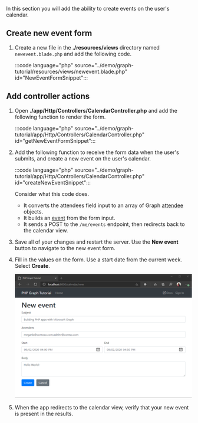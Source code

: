<!-- markdownlint-disable MD002 MD041 -->

In this section you will add the ability to create events on the user's calendar.

## Create new event form

1. Create a new file in the **./resources/views** directory named `newevent.blade.php` and add the following code.

    :::code language="php" source="../demo/graph-tutorial/resources/views/newevent.blade.php" id="NewEventFormSnippet":::

## Add controller actions

1. Open **./app/Http/Controllers/CalendarController.php** and add the following function to render the form.

    :::code language="php" source="../demo/graph-tutorial/app/Http/Controllers/CalendarController.php" id="getNewEventFormSnippet":::

1. Add the following function to receive the form data when the user's submits, and create a new event on the user's calendar.

    :::code language="php" source="../demo/graph-tutorial/app/Http/Controllers/CalendarController.php" id="createNewEventSnippet":::

    Consider what this code does.

    - It converts the attendees field input to an array of Graph [attendee](https://docs.microsoft.com/graph/api/resources/attendee?view=graph-rest-1.0) objects.
    - It builds an [event](https://docs.microsoft.com/graph/api/resources/event?view=graph-rest-1.0) from the form input.
    - It sends a POST to the `/me/events` endpoint, then redirects back to the calendar view.

1. Save all of your changes and restart the server. Use the **New event** button to navigate to the new event form.

1. Fill in the values on the form. Use a start date from the current week. Select **Create**.

    ![A screenshot of the new event form](images/create-event-01.png)

1. When the app redirects to the calendar view, verify that your new event is present in the results.
